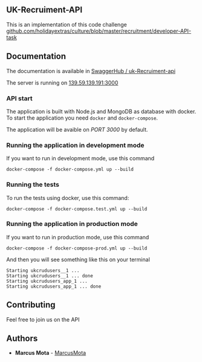 
## UK-Recruiment-API 

This is an implementation of this code challenge [github.com/holidayextras/culture/blob/master/recruitment/developer-API-task](https://github.com/holidayextras/culture/blob/master/recruitment/developer-API-task.md)



## Documentation

The documentation is available in [SwaggerHub / uk-Recruiment-api](https://app.swaggerhub.com/apis-docs/marcusmota/uk-recruiment-api/1.0.0) 

The server is running on [139.59.139.191:3000](http://139.59.139.191:3000)



### API start

The application is built with Node.js and MongoDB as database with docker. To start the application you need `docker` and `docker-compose`.

The application will be avaible on *PORT 3000* by default.



### Running the application in development mode

If you want to run in development mode, use this command

```shell
docker-compose -f docker-compose.yml up --build
```



### Running the tests

To run the tests using docker, use this command:

```shell
docker-compose -f docker-compose.test.yml up --build
```



### Running the application in production mode

If you want to run in production mode, use this command

```shell
docker-compose -f docker-compose-prod.yml up --build
```


And then you will see something like this on your terminal


```shell
Starting ukcrudusers__1 ...
Starting ukcrudusers__1 ... done
Starting ukcrudusers_app_1 ...
Starting ukcrudusers_app_1 ... done
```



## Contributing

Feel free to join us on the API



## Authors

* **Marcus Mota** -  [MarcusMota](https://github.com/marcusmota)
